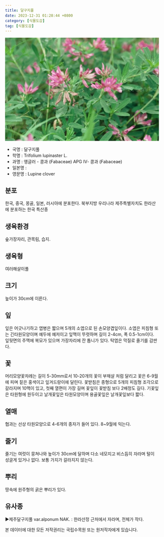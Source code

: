 ```yaml
---
title: 달구지풀
date: 2023-12-31 01:28:44 +0800
category: [식물도감]
tag: [식물도감]
---
```




![달구지풀](/assets/img/fileUpload/plants/basic/Leguminosae/Trifolium/22232/1_th2.JPG)
- 국명 : 달구지풀
- 학명 : Trifolium lupinaster L.
- 과명 : 앵글러 - 콩과 (Fabaceae) APG Ⅳ- 콩과 (Fabaceae)
- 일본명 : 
- 영문명 : Lupine clover


## 분포
한국, 중국, 몽골, 일본, 러시아에 분포한다.
북부지방
우리나라 제주특별자치도 한라산에 분포하는 한국 특산종 
## 생육환경
숲가장자리, 관목림, 습지.
## 생육형
여러해살이풀 
## 크기
높이가 30cm에 이른다.
## 잎
잎은 어긋나기하고 엽병은 짧으며 5개의 소엽으로 된 손모양겹잎이다. 소엽은 피침형 또는 긴타원모양이며 예두에 예저이고 잎맥이 뚜렷하며 길이 2-4cm, 폭 0.5-1cm이다. 잎뒷면의 주맥에 복모가 있으며 가장자리에 잔 톱니가 있다. 탁엽은 막질로 줄기를 감싼다.
## 꽃
머리모양꽃차례는 길이 5-30mm로서 10-20개의 꽃이 부채살 처럼 달리고 꽃은 6-9월에 피며 짙은 홍색이고 잎겨드랑이에 달린다. 꽃받침은 종형으로 5개의 피침형 조각으로 갈라지며 10맥이 있고, 첫째 열편이 가장 길며 꽃잎이 꽃받침 보다 2배정도 길다. 기꽃잎은 타원형에 원두이고 날개꽃잎은 타원모양이며 용골꽃잎은 날개꽃잎보다 짧다.
## 열매
협과는 선상 타원모양으로 4-6개의 종자가 들어 있다. 8~9월에 익는다. 
## 줄기
줄기는 여럿이 뭉쳐나와 높이가 30cm에 달하며 다소 네모지고 비스듬히 자라며 털이 성글게 있거나 없다. 보통 가지가 갈라지지 않는다.
## 뿌리
땅속에 원주형의 굵은 뿌리가 있다.
## 유사종
▶제주달구지풀 var.alponum NAK. : 한라산정 근처에서 자라며, 전체가 작다.






본 데이터에 대한 모든 저작권리는 국립수목원 또는 원저작자에게 있습니다.
